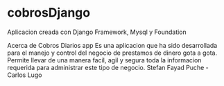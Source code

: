 # cobrosDjango
Aplicacion creada con Django Framework, Mysql y Foundation

Acerca de Cobros Diarios app
Es una aplicacion que ha sido desarrollada para el manejo y control del negocio de prestamos de dinero gota a gota. Permite llevar de una manera facil, agil y segura toda la informacion requerida para administrar este tipo de negocio.
Stefan Fayad Puche - Carlos Lugo
